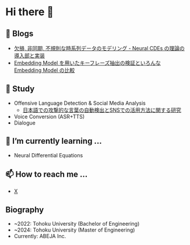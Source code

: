 # Hi there 👋
## 📎 Blogs
- [欠損, 非同期, 不規則な時系列データのモデリング - Neural CDEs の理論の導入部と実装](https://tech-blog.abeja.asia/entry/timeseries-neural-cde-202407)
- [Embedding Model を用いたキーフレーズ抽出の検証といろんな Embedding Model の比較](https://tech-blog.abeja.asia/entry/advent-2024-day11)

## 🥼 Study
- Offensive Language Detection & Social Media Analysis
  - [日本語での攻撃的な言葉の自動検出とSNSでの活用方法に関する研究](https://github.com/flatton/Japanese_Offensiveness_Estimation)
- Voice Conversion (ASR+TTS)
- Dialogue

## 🌱 I’m currently learning ...
- Neural Differential Equations

## 📫 How to reach me ...
- [X](https://twitter.com/flaton_11)

## Biography
- ~2022: Tohoku University (Bachelor of Engineering)
- ~2024: Tohoku University (Master of Engineering)
- Currently: ABEJA Inc.
